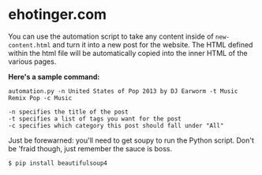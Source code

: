ehotinger.com
=============

You can use the automation script to take any content inside of `new-content.html` and turn it into a new post for the website.  The HTML defined within the html file will be automatically copied into the inner HTML of the various pages.

**Here's a sample command:**

```
automation.py -n United States of Pop 2013 by DJ Earworm -t Music Remix Pop -c Music
```

```
-n specifies the title of the post
-t specifies a list of tags you want for the post
-c specifies which category this post should fall under "All"
```


Just be forewarned: you'll need to get soupy to run the Python script.  Don't be 'fraid though, just remember the sauce is boss.

```
$ pip install beautifulsoup4
```
